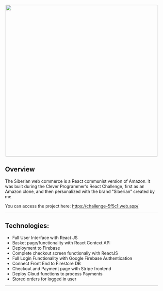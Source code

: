<p align="center">
<img src="https://user-images.githubusercontent.com/70399238/92873144-1989ba80-f3dd-11ea-8ee0-8f5db6bed1d0.png" width="500" >
</p>

## Overview

The Siberian web commerce is a React communist version of Amazon. It was built during the Clever Programmer's React Challenge, first as an Amazon clone, and then personalized with the brand "Siberian" created by me.

You can access the project here: https://challenge-5f5c1.web.app/

---

## Technologies:

-   Full User Interface with React JS
-   Basket page/functionality with React Context API
-   Deployment to Firebase
-   Complete checkout screen functionaliy with ReactJS
-   Full Login Functionality with Google Firebase Authentication
-   Connect Front End to Firestore DB
-   Checkout and Payment page with Stripe frontend
-   Deploy Cloud functions to process Payments
-   Stored orders for logged in user

---
